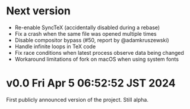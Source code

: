 # Next version

- Re-enable SyncTeX (accidentally disabled during a rebase)
- Fix a crash when the same file was opened multiple times
- Disable compositor bypass (#50, report by @adamkruszewski)
- Handle infinite loops in TeX code
- Fix race conditions when latest process observe data being changed
- Workaround limitations of fork on macOS when using system fonts

# v0.0 Fri Apr  5 06:52:52 JST 2024

First publicly announced version of the project.
Still alpha.
